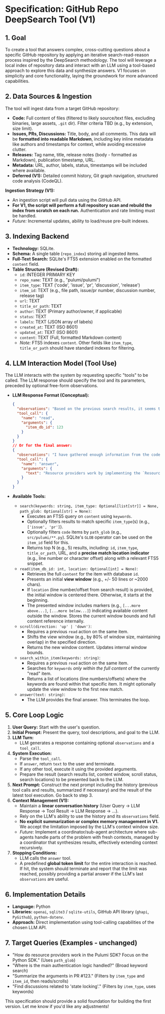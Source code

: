# Specification: GitHub Repo DeepSearch Tool (V1)

## 1. Goal

To create a tool that answers complex, cross-cutting questions about a specific GitHub repository by applying an iterative search-read-reason process inspired by the DeepSearch methodology. The tool will leverage a local index of repository data and interact with an LLM using a tool-based approach to explore this data and synthesize answers. V1 focuses on simplicity and core functionality, laying the groundwork for more advanced capabilities.

## 2. Data Sources & Ingestion

The tool will ingest data from a target GitHub repository:

*   **Code:** Full content of files (filtered to likely source/text files, excluding binaries, large assets, `.git` dir). Filter criteria TBD (e.g., by extension, size limit).
*   **Issues, PRs, Discussions:** Title, body, and all comments. This data will be **formatted into readable Markdown**, including key inline metadata like authors and timestamps for context, while avoiding excessive clutter.
*   **Releases:** Tag name, title, release notes (body - formatted as Markdown), publication timestamp, URL.
*   **Metadata:** URL, author, labels, status, timestamps will be included where available.
*   **Deferred (V1):** Detailed commit history, Git graph navigation, structured code analysis (CodeQL).

**Ingestion Strategy (V1):**
*   An ingestion script will pull data using the GitHub API.
*   **For V1, the script will perform a full repository scan and rebuild the index from scratch on each run.** Authentication and rate limiting must be handled.
*   _Future:_ Incremental updates, ability to load/reuse pre-built indexes.

## 3. Indexing Backend

*   **Technology:** SQLite.
*   **Schema:** A single table (`repo_index`) storing all ingested items.
*   **Full-Text Search:** SQLite's FTS5 extension enabled on the formatted `content` field.
*   **Table Structure (Revised Draft):**
    *   `id`: INTEGER PRIMARY KEY
    *   `repo_name`: TEXT (e.g., "pulumi/pulumi")
    *   `item_type`: TEXT ('code', 'issue', 'pr', 'discussion', 'release')
    *   `item_id`: TEXT (e.g., file path, issue/pr number, discussion number, release tag)
    *   `url`: TEXT
    *   `title_or_path`: TEXT
    *   `author`: TEXT (Primary author/owner, if applicable)
    *   `status`: TEXT
    *   `labels`: TEXT (JSON array of labels)
    *   `created_at`: TEXT (ISO 8601)
    *   `updated_at`: TEXT (ISO 8601)
    *   `content`: TEXT (Full, formatted Markdown content)
    *   _Note:_ FTS5 indexes `content`. Other fields like `item_type`, `title_or_path` should have standard indexes for filtering.

## 4. LLM Interaction Model (Tool Use)

The LLM interacts with the system by requesting specific "tools" to be called. The LLM response should specify the tool and its parameters, preceded by optional free-form observations.

*   **LLM Response Format (Conceptual):**
    ```json
    {
      "observations": "Based on the previous search results, it seems the core logic might be in `provider_sdk.py`. I need to read that file to confirm.",
      "tool_call": {
        "name": "read",
        "arguments": {
          "item_db_id": 123
        }
      }
    }
    // Or for the final answer:
    {
      "observations": "I have gathered enough information from the code and the related issue discussion.",
      "tool_call": {
        "name": "answer",
        "arguments": {
          "text": "Resource providers work by implementing the `ResourceProvider` interface defined in..."
        }
      }
    }
    ```

*   **Available Tools:**
    *   `search(keywords: string, item_type: Optional[list[str]] = None, path_glob: Optional[str] = None)`:
        *   Executes an FTS5 query on `content` using `keywords`.
        *   Optionally filters results to match specific `item_type`(s) (e.g., `['issue', 'pr']`).
        *   Optionally filters `code` items by `path_glob` (e.g., `src/pulumi/**.py`). SQLite's `GLOB` operator can be used on the `item_id` field for this.
        *   Returns top N (e.g., 5) results, including: `id`, `item_type`, `title_or_path`, URL, and a **precise match location indicator** (e.g., line number or character offset) along with a relevant FTS5 snippet.
    *   `read(item_db_id: int, location: Optional[int] = None)`:
        *   Retrieves the full `content` for the item with database `id`.
        *   Presents an initial **view window** (e.g., +/- 50 lines or ~2000 chars).
        *   If `location` (line number/offset from search result) is provided, the initial window is centered there. Otherwise, it starts at the beginning.
        *   The presented window includes markers (e.g., `[...more above...]`, `[...more below...]`) indicating available content outside the window. Stores the current window bounds and full content reference internally.
    *   `scroll(direction: 'up' | 'down')`:
        *   Requires a previous `read` action on the same item.
        *   Shifts the view window (e.g., by 80% of window size, maintaining overlap) in the specified direction.
        *   Returns the new window content. Updates internal window bounds.
    *   `search_within_item(keywords: string)`:
        *   Requires a previous `read` action on the same item.
        *   Searches for `keywords` *only within the full content* of the currently "read" item.
        *   Returns a list of locations (line numbers/offsets) where the keywords are found within that specific item. It might optionally update the view window to the first new match.
    *   `answer(text: string)`:
        *   The LLM provides the final answer. This terminates the loop.

## 5. Core Loop Logic

1.  **User Query:** Start with the user's question.
2.  **Initial Prompt:** Present the query, tool descriptions, and goal to the LLM.
3.  **LLM Turn:**
    *   LLM generates a response containing optional `observations` and a `tool_call`.
4.  **System Execution:**
    *   Parse the `tool_call`.
    *   If `answer`, return `text` to the user and terminate.
    *   If any other tool, execute it using the provided arguments.
    *   Prepare the result (search results list, content window, scroll status, search locations) to be presented back to the LLM.
5.  **Next Prompt:** Construct the next prompt including the history (previous tool calls and results, summarized if necessary) and the result of the latest tool execution. Go back to step 3.
6.  **Context Management (V1):**
    *   Maintain a **linear conversation history** (User Query -> LLM Response -> Tool Result -> LLM Response -> ...).
    *   Rely on the LLM's ability to use the history and its `observations` field.
    *   **No explicit summarization or complex memory management in V1.** We accept the limitation imposed by the LLM's context window size.
    *   _Future:_ Implement a coordinator/sub-agent architecture where sub-agents handle parts of the problem with fresh contexts, managed by a coordinator that synthesizes results, effectively extending context recursively.
7.  **Stopping Conditions:**
    *   LLM calls the `answer` tool.
    *   A predefined **global token limit** for the entire interaction is reached. If hit, the system should terminate and report that the limit was reached, possibly providing a partial answer if the LLM's last `observations` are useful.

## 6. Implementation Details

*   **Language:** Python
*   **Libraries:** `openai`, `sqlite3` / `sqlite-utils`, GitHub API library (`ghapi`, `PyGithub`), `python-dotenv`.
*   **Approach:** Direct implementation using tool-calling capabilities of the chosen LLM API.

## 7. Target Queries (Examples - unchanged)

*   "How do resource providers work in the Pulumi SDK? Focus on the Python SDK." (Uses `path_glob`)
*   "Where is the main authentication logic handled?" (Broad keyword search)
*   "Summarize the arguments in PR #123." (Filters by `item_type` and `item_id`, then reads/scrolls)
*   "Find discussions related to 'state locking'." (Filters by `item_type`, uses keywords)

This specification should provide a solid foundation for building the first version. Let me know if you'd like any adjustments! 